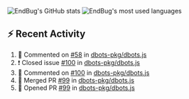 ![EndBug's GitHub stats](https://github-readme-stats.vercel.app/api?username=endbug&show_icons=true)
![EndBug's most used languages](https://github-readme-stats.vercel.app/api/top-langs/?username=endbug&layout=compact)

## ⚡ Recent Activity

<!--START_SECTION:activity-->
1. 💬 Commented on [#58](https://github.com//dbots-pkg/dbots.js/issues/58) in [dbots-pkg/dbots.js](https://github.com//dbots-pkg/dbots.js)
2. ❗️ Closed issue [#100](https://github.com//dbots-pkg/dbots.js/issues/100) in [dbots-pkg/dbots.js](https://github.com//dbots-pkg/dbots.js)
3. 💬 Commented on [#100](https://github.com//dbots-pkg/dbots.js/issues/100) in [dbots-pkg/dbots.js](https://github.com//dbots-pkg/dbots.js)
4. 🎉 Merged PR [#99](https://github.com//dbots-pkg/dbots.js/pull/99) in [dbots-pkg/dbots.js](https://github.com//dbots-pkg/dbots.js)
5. 💪 Opened PR [#99](https://github.com//dbots-pkg/dbots.js/pull/99) in [dbots-pkg/dbots.js](https://github.com//dbots-pkg/dbots.js)
<!--END_SECTION:activity-->
